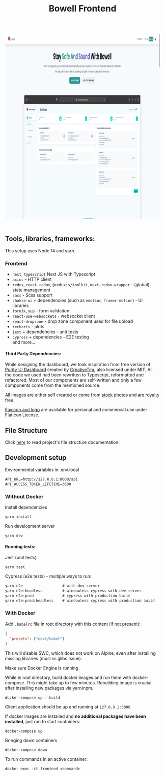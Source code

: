 <div align="center" style="padding-bottom: 10px">
    <h1>Bowell Frontend</h1>
    <img src="https://img.shields.io/badge/Next.js-%23000000.svg?&style=for-the-badge&logo=next.js&logoColor=white" alt=""/>
    <img src="https://img.shields.io/badge/React-20232A?style=for-the-badge&logo=react&logoColor=61DAFB" alt=""/>
    <img src="https://img.shields.io/badge/Redux-593D88?style=for-the-badge&logo=redux&logoColor=white" alt=""/>    
    <img src="https://img.shields.io/badge/TypeScript-007ACC?style=for-the-badge&logo=typescript&logoColor=white" alt=""/>
    <img src="https://img.shields.io/badge/JavaScript-323330?style=for-the-badge&logo=javascript&logoColor=F7DF1E" alt=""/>    
    <img src="https://img.shields.io/badge/Chakra--UI-319795?style=for-the-badge&logo=chakra-ui&logoColor=white" alt=""/>
    <img src="https://img.shields.io/badge/Sass-CC6699?style=for-the-badge&logo=sass&logoColor=white" alt=""/>
    <img src="https://img.shields.io/badge/Docker-2CA5E0?style=for-the-badge&logo=docker&logoColor=white" alt=""/>    
    <img src="https://img.shields.io/badge/Jest-C21325?style=for-the-badge&logo=jest&logoColor=white" alt=""/>
    <img src="https://img.shields.io/badge/Cypress-17202C?style=for-the-badge&logo=cypress&logoColor=white" alt=""/>
</div>

<div align="center" style="padding: 20px 0">
    <img src="docs/landing.png" alt="" height="600px"/>
</div>

## Tools, libraries, frameworks:

This setup uses Node 14 and yarn.

### Frontend

- `next`, `typescript` Next JS with Typescript
- `axios` - HTTP client
- `redux`, `react-redux`, `@reduxjs/toolkit`, `next-redux-wrapper` - (global) state management
- `sass` - Scss support
- `chakra-ui` + dependencies (such as `emotion`, `framer-motion`) - UI libraries
- `formik`, `yup` - form validation
- `react-use-websockets` - websocket client
- `react-dropzone` - drop zone component used for file upload
- `recharts` - plots
- `jest` + dependencies - unit tests
- `cypress` + dependencies - E2E testing  
and more...

#### Third Party Dependencies:
While designing the dashboard, we took inspiration from free version of 
[Purity UI Dashboard](https://github.com/creativetimofficial/purity-ui-dashboard) 
created by [CreativeTim](https://www.creative-tim.com/), also licensed under MIT.
All the code we used had been rewritten to Typescript, reformatted and refactored.
Most of our components are self-written and only a few components come from the mentioned source.   

All images are either self created or come from [stock](https://www.pexels.com/) photos and are royalty free.  

[Favicon and logo](https://www.flaticon.com/free-icon/intestine_2044752?term=intestine&page=1&position=8&page=1&position=8&related_id=2044752&origin=tag) 
are available for personal and commercial use under Flaticon License.

## File Structure

Click [here](FILES.md) to read project's file structure documentation.

## Development setup

Environmental variables in .env.local

```
API_URL=http://127.0.0.1:8000/api
API_ACCESS_TOKEN_LIFETIME=3600
```

### Without Docker

Install dependencies

```shell
yarn install
```

Run development server

```shell
yarn dev
```

#### Running tests:

Jest (unit tests)

```shell
yarn test
```

Cypress (e2e tests) - multiple ways to run:

```shell
yarn e2e                  # with dev server
yarn e2e:headless         # windowless cypress with dev server
yarn e2e:prod             # cypress with production build
yarn e2e:prod:headless    # windowless cypress with production build
```


### With Docker

Add `.babelrc` file in root directory with this content (if not present):

```json
{
  "presets": ["next/babel"]
}
```

This will disable SWC, which does not work on Alpine, even after installing missing libraries
(musl vs glibc issue).

Make sure Docker Engine is running.

While in root directory, build docker images and run them with docker-compose. This might take up to few minutes.
Rebuilding image is crucial after installing new packages via yarn/npm.

```shell script
docker-compose up --build
```

Client application should be up and running at `127.0.0.1:3000`.

If docker images are installed and **no additional packages have been installed**, just run to start containers:

```shell script
docker-compose up
```

Bringing down containers

```shell script
docker-compose down
```

To run commands in an active container:

```shell script
docker exec -it frontend <command>
```
